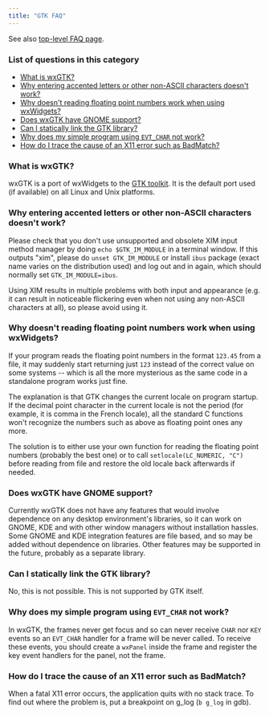 ```yaml
---
title: "GTK FAQ"
---
```


See also [top-level FAQ page](/docs/faq/).

### List of questions in this category

*   [What is wxGTK?](#wxgtk)
*   [Why entering accented letters or other non-ASCII characters doesn't work?](#xim)
*   [Why doesn't reading floating point numbers work when using wxWidgets?](#locale)
*   [Does wxGTK have GNOME support?](#gnome)
*   [Can I statically link the GTK library?](#static)
*   [Why does my simple program using `EVT_CHAR` not work?](#charinframe)
*   [How do I trace the cause of an X11 error such as BadMatch?](#debugging)

<a name="wxgtk"></a>

### What is wxGTK?

wxGTK is a port of wxWidgets to the [GTK toolkit](https://www.gtk.org/). It is
the default port used (if available) on all Linux and Unix platforms.

<a name="xim"></a>

### Why entering accented letters or other non-ASCII characters doesn't work?

Please check that you don't use unsupported and obsolete XIM input method
manager by doing `echo $GTK_IM_MODULE` in a terminal window. If this outputs
"xim", please do `unset GTK_IM_MODULE` or install `ibus` package (exact name
varies on the distribution used) and log out and in again, which should
normally set `GTK_IM_MODULE=ibus`.

Using XIM results in multiple problems with both input and appearance (e.g. it
can result in noticeable flickering even when not using any non-ASCII
characters at all), so please avoid using it.

<a name="locale"></a>

### Why doesn't reading floating point numbers work when using wxWidgets?

If your program reads the floating point numbers in the format `123.45` from a
file, it may suddenly start returning just `123` instead of the correct value
on some systems -- which is all the more mysterious as the same code in a
standalone program works just fine.

The explanation is that GTK changes the current locale on program startup. If
the decimal point character in the current locale is not the period (for
example, it is comma in the French locale), all the standard C functions won't
recognize the numbers such as above as floating point ones any more.

The solution is to either use your own function for reading the floating point
numbers (probably the best one) or to call `setlocale(LC_NUMERIC, "C")` before
reading from file and restore the old locale back afterwards if needed.

<a name="gnome"></a>

### Does wxGTK have GNOME support?

Currently wxGTK does not have any features that would involve dependence on any
desktop environment's libraries, so it can work on GNOME, KDE and with other
window managers without installation hassles. Some GNOME and KDE integration
features are file based, and so may be added without dependence on libraries.
Other features may be supported in the future, probably as a separate library.

<a name="static"></a>

### Can I statically link the GTK library?

No, this is not possible. This is not supported by GTK itself.

<a name="charinframe"></a>

### Why does my simple program using `EVT_CHAR` not work?

In wxGTK, the frames never get focus and so can never receive `CHAR` nor `KEY`
events so an `EVT_CHAR` handler for a frame will be never called. To receive
these events, you should create a `wxPanel` inside the frame and register the
key event handlers for the panel, not the frame.

<a name="debugging"></a>

### How do I trace the cause of an X11 error such as BadMatch?

When a fatal X11 error occurs, the application quits with no stack trace. To
find out where the problem is, put a breakpoint on g_log (`b g_log` in gdb).
